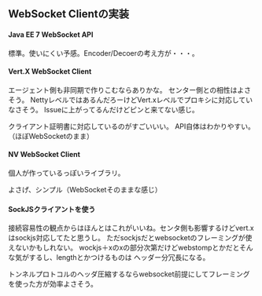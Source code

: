 
## WebSocket Clientの実装

#### Java EE 7 WebSocket API

標準。使いにくい予感。Encoder/Decoerの考え方が・・・。

#### Vert.X WebSocket Client

エージェント側も非同期で作りこむならありかな。
センター側との相性はよさそう。
NettyレベルではあるんだろーけどVert.xレベルでプロキシに対応していなさそう。
Issueに上がってるんだけどピンと来てない感じ。

クライアント証明書に対応しているのがすごいいい。
API自体はわかりやすい。（ほぼWebSocketのまま）


#### NV WebSocket Client

個人が作っているっぽいライブラリ。

よさげ、シンプル（WebSocketそのままな感じ）

#### SockJSクライアントを使う

接続容易性の観点からはほんとはこれがいいね。センタ側も影響するけどvert.xはsockjs対応してたと思うし。
ただsockjsだとwebsocketのフレーミングが使えないかもしれない。
wockjs＋xのxの部分次第だけどwebstompとかだとそんな気がするし、lengthとかつけるものは
ヘッダー分冗長になる。

トンネルプロトコルのヘッダ圧縮するならwebsocket前提にしてフレーミングを使った方が効率よさそう。

